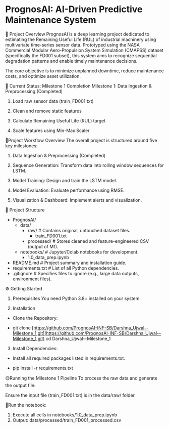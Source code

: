 # PrognosAI: AI-Driven Predictive Maintenance System

🚀 Project Overview
PrognosAI is a deep learning project dedicated to estimating the Remaining Useful Life (RUL) of industrial machinery using multivariate time-series sensor data. Prototyped using the NASA Commercial Modular Aero-Propulsion System Simulation (CMAPSS) dataset (specifically the FD001 subset), this system aims to recognize sequential degradation patterns and enable timely maintenance decisions.

The core objective is to minimize unplanned downtime, reduce maintenance costs, and optimize asset utilization.

🎯 Current Status: Milestone 1 Completion
Milestone 1: Data Ingestion & Preprocessing (Completed)
1. Load raw sensor data (train_FD001.txt)

2. Clean and remove static features
3. Calculate Remaining Useful Life (RUL) target
4. Scale features using Min-Max Scaler


📝Project Workflow Overview
The overall project is structured around five key milestones:
1. Data Ingestion & Preprocessing (Completed)

2. Sequence Generation: Transform data into rolling window sequences for LSTM.

3. Model Training: Design and train the LSTM model.

4. Model Evaluation: Evaluate performance using RMSE.

5. Visualization & Dashboard: Implement alerts and visualization.

📁 Project Structure
- PrognosAI/
   - data/
      - raw/                  # Contains original, untouched dataset files.
          - train_FD001.txt
      - processed/            # Stores cleaned and feature-engineered CSV (output of M1).
   - notebooks/                # Jupyter/Colab notebooks for development.
      - 1.0_data_prep.ipynb
- README.md                 # Project summary and installation guide.
- requirements.txt          # List of all Python dependencies.
- .gitignore                # Specifies files to ignore (e.g., large data outputs, environment files).

⚙️ Getting Started
1. Prerequisites
You need Python 3.8+ installed on your system.

2. Installation
- Clone the Repository:

- git clone [https://github.com/PrognosAI-INF-SB/Darshna_Ujwal--Milestone_1.git](https://github.com/PrognosAI-INF-SB/Darshna_Ujwal--Milestone_1.git) cd Darshna_Ujwal--Milestone_1

3. Install Dependencies:
- Install all required packages listed in requirements.txt.

- pip install -r requirements.txt


🟡Running the Milestone 1 Pipeline
To process the raw data and generate the output file:

Ensure the input file (train_FD001.txt) is in the data/raw/ folder.

🔵Run the notebook:

1. Execute all cells in notebooks/1.0_data_prep.ipynb
2. Output: data/processed/train_FD001_processed.csv
